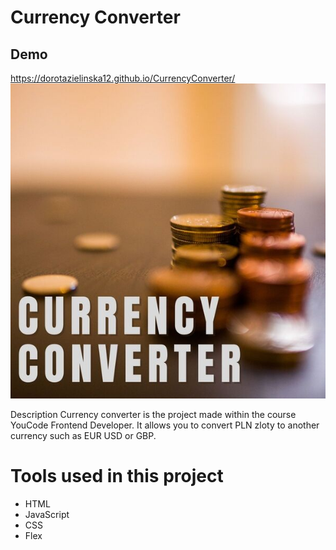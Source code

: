 # Currency Converter

## Demo
https://dorotazielinska12.github.io/CurrencyConverter/
![](image/image.jpg)

Description
Currency converter is the project made within the course YouCode Frontend Developer. It allows you to convert PLN zloty to another currency such as EUR USD or GBP.

# Tools used in this project

- HTML
- JavaScript
- CSS
- Flex

